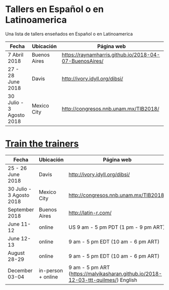 # Tallers en Español o en Latinoamerica

Una lista de tallers enseñados en Español o en Latinoamerica

| Fecha | Ubicación |  Página web |
| --- | --- | --- |
| 7 Abril 2018 | Buenos Aires |  https://raynamharris.github.io/2018-04-07-BuenosAires/ |
| 27 - 28 June 2018 | Davis | http://ivory.idyll.org/dibsi/
| 30 Julio - 3 Agosto 2018 | Mexico City | http://congresos.nnb.unam.mx/TIB2018/ |


# [Train the trainers](https://carpentries.github.io/instructor-training/)

| Fecha | Ubicación |  Página web | notes |
| --- | --- | --- | --- |
| 25 - 26 June 2018 | Davis | http://ivory.idyll.org/dibsi/ | happening in person |
| 30 Julio - 3 Agosto 2018 | Mexico City | http://congresos.nnb.unam.mx/TIB2018/ | suggested |
| September 2018 |  Buenos Aires | http://latin-r.com/ | suggested | 
| June 11-12 | online | US 9 am - 5 pm PDT  (1 pm - 9 pm ART)
| June 12-13 | online | 9 am - 5 pm EDT (10 am - 6 pm ART)
| August 28-29 | online | 9 am - 5 pm EDT (10 am - 6 pm ART)
| December 03-04 | in-person + online | 9 am - 5 pm ART (https://malvikasharan.github.io/2018-12-03-ttt-quilmes/) English

